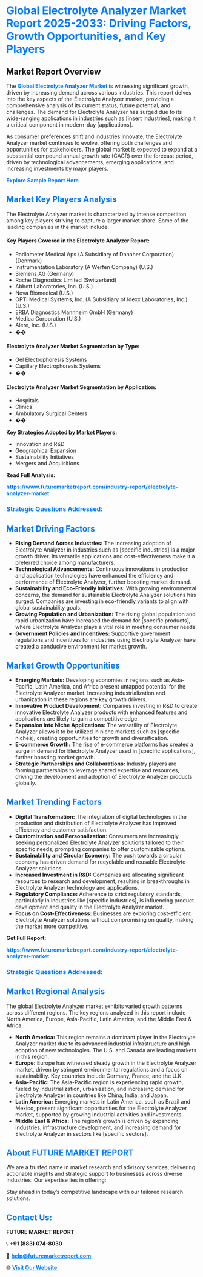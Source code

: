 <h1 style="color: #007BFF;">Global Electrolyte Analyzer Market Report 2025-2033: Driving Factors, Growth Opportunities, and Key Players</h1>

<section id="overview">
<h2>Market Report Overview</h2>
<p>The <a href="https://www.futuremarketreport.com/industry-report/electrolyte-analyzer-market" style="color: #007BFF; text-decoration: none;"><strong>Global Electrolyte Analyzer Market</strong></a> is witnessing significant growth, driven by increasing demand across various industries. This report delves into the key aspects of the Electrolyte Analyzer market, providing a comprehensive analysis of its current status, future potential, and challenges. The demand for Electrolyte Analyzer has surged due to its wide-ranging applications in industries such as [insert industries], making it a critical component in modern-day [applications].</p>
<p>As consumer preferences shift and industries innovate, the Electrolyte Analyzer market continues to evolve, offering both challenges and opportunities for stakeholders. The global market is expected to expand at a substantial compound annual growth rate (CAGR) over the forecast period, driven by technological advancements, emerging applications, and increasing investments by major players.</p>
</section>

<section id="overview">
<p><a href="https://www.futuremarketreport.com/request-sample/reportId=113667" style="color: #007BFF; text-decoration: none;"><strong>Explore Sample Report Here</strong></a></p>
</section>

<section id="key-players">
<h2 style="color: #007BFF;">Market Key Players Analysis</h2>
<p>The Electrolyte Analyzer market is characterized by intense competition among key players striving to capture a larger market share. Some of the leading companies in the market include:</p>
<h4>Key Players Covered in the Electrolyte Analyzer Report:</h4>
<ul><li>Radiometer Medical Aps (A Subsidiary of Danaher Corporation) (Denmark)</li><li>Instrumentation Laboratory (A Werfen Company) (U.S.)</li><li>Siemens AG (Germany)</li><li>Roche Diagnostics Limited (Switzerland)</li><li>Abbott Laboratories, Inc. (U.S.)</li><li>Nova Biomedical (U.S.)</li><li>OPTI Medical Systems, Inc. (A Subsidiary of Idexx Laboratories, Inc.) (U.S.)</li><li>ERBA Diagnostics Mannheim GmbH (Germany)</li><li>Medica Corporation (U.S.)</li><li>Alere, Inc. (U.S.)</li><li>��</li></ul>
<h4>Electrolyte Analyzer Market Segmentation by Type:</h4>
<ul><li>Gel Electrophoresis Systems</li><li>Capillary Electrophoresis Systems</li><li>��</li></ul>

<h4>Electrolyte Analyzer Market Segmentation by Application:</h4>
<ul><li>Hospitals</li><li>Clinics</li><li>Ambulatory Surgical Centers</li><li>��</li></ul>
<p><strong>Key Strategies Adopted by Market Players:</strong></p>
<ul>
<li>Innovation and R&D</li>
<li>Geographical Expansion</li>
<li>Sustainability Initiatives</li>
<li>Mergers and Acquisitions</li>
</ul>
</section>

<section>
<p><strong>Read Full Analysis: </strong></p><a href="https://www.futuremarketreport.com/industry-report/electrolyte-analyzer-market" style="color: #007BFF; text-decoration: none;"><strong>https://www.futuremarketreport.com/industry-report/electrolyte-analyzer-market</strong></a>
<h3 style="color: #007BFF;">Strategic Questions Addressed:</h3>
</section>

<section id="driving-factors">
<h2 style="color: #007BFF;">Market Driving Factors</h2>
<ul>
<li><strong>Rising Demand Across Industries:</strong> The increasing adoption of Electrolyte Analyzer in industries such as [specific industries] is a major growth driver. Its versatile applications and cost-effectiveness make it a preferred choice among manufacturers.</li>
<li><strong>Technological Advancements:</strong> Continuous innovations in production and application technologies have enhanced the efficiency and performance of Electrolyte Analyzer, further boosting market demand.</li>
<li><strong>Sustainability and Eco-Friendly Initiatives:</strong> With growing environmental concerns, the demand for sustainable Electrolyte Analyzer solutions has surged. Companies are investing in eco-friendly variants to align with global sustainability goals.</li>
<li><strong>Growing Population and Urbanization:</strong> The rising global population and rapid urbanization have increased the demand for [specific products], where Electrolyte Analyzer plays a vital role in meeting consumer needs.</li>
<li><strong>Government Policies and Incentives:</strong> Supportive government regulations and incentives for industries using Electrolyte Analyzer have created a conducive environment for market growth.</li>
</ul>
</section>

<section id="growth-opportunities">
<h2 style="color: #007BFF;">Market Growth Opportunities</h2>
<ul>
<li><strong>Emerging Markets:</strong> Developing economies in regions such as Asia-Pacific, Latin America, and Africa present untapped potential for the Electrolyte Analyzer market. Increasing industrialization and urbanization in these regions are key growth drivers.</li>
<li><strong>Innovative Product Development:</strong> Companies investing in R&D to create innovative Electrolyte Analyzer products with enhanced features and applications are likely to gain a competitive edge.</li>
<li><strong>Expansion into Niche Applications:</strong> The versatility of Electrolyte Analyzer allows it to be utilized in niche markets such as [specific niches], creating opportunities for growth and diversification.</li>
<li><strong>E-commerce Growth:</strong> The rise of e-commerce platforms has created a surge in demand for Electrolyte Analyzer used in [specific applications], further boosting market growth.</li>
<li><strong>Strategic Partnerships and Collaborations:</strong> Industry players are forming partnerships to leverage shared expertise and resources, driving the development and adoption of Electrolyte Analyzer products globally.</li>
</ul>
</section>

<section id="trending-factors">
<h2 style="color: #007BFF;">Market Trending Factors</h2>
<ul>
<li><strong>Digital Transformation:</strong> The integration of digital technologies in the production and distribution of Electrolyte Analyzer has improved efficiency and customer satisfaction.</li>
<li><strong>Customization and Personalization:</strong> Consumers are increasingly seeking personalized Electrolyte Analyzer solutions tailored to their specific needs, prompting companies to offer customizable options.</li>
<li><strong>Sustainability and Circular Economy:</strong> The push towards a circular economy has driven demand for recyclable and reusable Electrolyte Analyzer solutions.</li>
<li><strong>Increased Investment in R&D:</strong> Companies are allocating significant resources to research and development, resulting in breakthroughs in Electrolyte Analyzer technology and applications.</li>
<li><strong>Regulatory Compliance:</strong> Adherence to strict regulatory standards, particularly in industries like [specific industries], is influencing product development and quality in the Electrolyte Analyzer market.</li>
<li><strong>Focus on Cost-Effectiveness:</strong> Businesses are exploring cost-efficient Electrolyte Analyzer solutions without compromising on quality, making the market more competitive.</li>
</ul>
</section>

<section>
<p><strong>Get Full Report: </strong></p><a href="https://www.futuremarketreport.com/industry-report/electrolyte-analyzer-market" style="color: #007BFF; text-decoration: none;"><strong>https://www.futuremarketreport.com/industry-report/electrolyte-analyzer-market</strong></a>
<h3 style="color: #007BFF;">Strategic Questions Addressed:</h3>
</section>


<section id="regional-analysis">
<h2 style="color: #007BFF;">Market Regional Analysis</h2>
<p>The global Electrolyte Analyzer market exhibits varied growth patterns across different regions. The key regions analyzed in this report include North America, Europe, Asia-Pacific, Latin America, and the Middle East & Africa:</p>
<ul>
<li><strong>North America:</strong> This region remains a dominant player in the Electrolyte Analyzer market due to its advanced industrial infrastructure and high adoption of new technologies. The U.S. and Canada are leading markets in this region.</li>
<li><strong>Europe:</strong> Europe has witnessed steady growth in the Electrolyte Analyzer market, driven by stringent environmental regulations and a focus on sustainability. Key countries include Germany, France, and the U.K.</li>
<li><strong>Asia-Pacific:</strong> The Asia-Pacific region is experiencing rapid growth, fueled by industrialization, urbanization, and increasing demand for Electrolyte Analyzer in countries like China, India, and Japan.</li>
<li><strong>Latin America:</strong> Emerging markets in Latin America, such as Brazil and Mexico, present significant opportunities for the Electrolyte Analyzer market, supported by growing industrial activities and investments.</li>
<li><strong>Middle East & Africa:</strong> The region’s growth is driven by expanding industries, infrastructure development, and increasing demand for Electrolyte Analyzer in sectors like [specific sectors].</li>
</ul>
</section>

<footer>
<h2 style="color: #007BFF;">About FUTURE MARKET REPORT</h2>
<p>We are a trusted name in market research and advisory services, delivering actionable insights and strategic support to businesses across diverse industries. Our expertise lies in offering:</p>

<p>Stay ahead in today’s competitive landscape with our tailored research solutions.</p>

<h2 style="color: #007BFF;">Contact Us:</h2>
<p><strong>FUTURE MARKET REPORT</strong></p>
<p>📞 <strong>+91 (883) 074-8030</strong></p>
<p>📧 <strong><a href="mailto:help@futuremarketreport.com" style="color: #007BFF;">help@futuremarketreport.com</a></strong></p>
<p>🌐 <strong><a href="https://www.futuremarketreport.com/" style="color: #007BFF;">Visit Our Website</a></strong></p>
</footer>